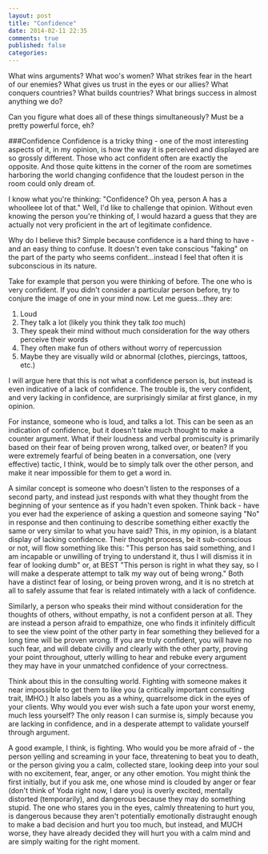 ```yaml
---
layout: post
title: "Confidence"
date: 2014-02-11 22:35
comments: true
published: false
categories: 
---
```

What wins arguments? What woo's women? What strikes fear in the heart of our enemies? What gives us trust in the eyes or our allies? What conquers countries? What builds countries? What brings success in almost anything we do?

Can you figure what does all of these things simultaneously? Must be a pretty powerful force, eh?

###Confidence
Confidence is a tricky thing - one of the most interesting aspects of it, in my opinion, is how the way it is perceived and displayed are so grossly different. Those who act confident often are exactly the opposite. And those quite kittens in the corner of the room are sometimes harboring the world changing confidence that the loudest person in the room could only dream of.

I know what you're thinking: "Confidence? Oh yea, person A has a whoolleee lot of that." Well, I'd like to challenge that opinion. Without even knowing the person you're thinking of, I would hazard a guess that they are actually not very proficient in the art of legitimate confidence.

Why do I believe this? Simple because confidence is a hard thing to have - and an easy thing to confuse. It doesn't even take conscious "faking" on the part of the party who seems confident...instead I feel that often it is subconscious in its nature.

Take for example that person you were thinking of before. The one who is very confident. If you didn't consider a particular person before, try to conjure the image of one in your mind now. Let me guess...they are:

1. Loud
2. They talk a lot (likely you think they talk *too* much)
3. They speak their mind without much consideration for the way others perceive their words
4. They often make fun of others without worry of repercussion
5. Maybe they are visually wild or abnormal (clothes, piercings, tattoos, etc.)

I will argue here that this is not what a confidence person is, but instead is even indicative of a lack of confidence. The trouble is, the very confident, and very lacking in confidence, are surprisingly similar at first glance, in my opinion.

For instance, someone who is loud, and talks a lot. This can be seen as an indication of confidence, but it doesn't take much thought to make a counter argument. What if their loudness and verbal promiscuity is primarily based on their fear of being proven wrong, talked over, or beaten? If you were extremely fearful of being beaten in a conversation, one (very effective) tactic, I think, would be to simply talk over the other person, and make it near impossible for them to get a word in.

A similar concept is someone who doesn't listen to the responses of a second party, and instead just responds with what they thought from the beginning of your sentence as if you hadn't even spoken. Think back - have you ever had the experience of asking a question and someone saying "No" in response and then continuing to describe something either exactly the same or very similar to what you have said? This, in my opinion, is a blatant display of lacking confidence. Their thought process, be it sub-conscious or not, will flow something like this: "This person has said something, and I am incapable or unwilling of trying to understand it, thus I will dismiss it in fear of looking dumb" or, at BEST "This person is right in what they say, so I will make a desperate attempt to talk my way out of being wrong." Both have a distinct fear of losing, or being proven wrong, and it is no stretch at all to safely assume that fear is related intimately with a lack of confidence.

Similarly, a person who speaks their mind without consideration for the thoughts of others, without empathy, is not a confident person at all. They are instead a person afraid to empathize, one who finds it infinitely difficult to see the view point of the other party in fear something they believed for a long time will be proven wrong. If you are truly confident, you will have no such fear, and will debate civilly and clearly with the other party, proving your point throughout, utterly willing to hear and rebuke every argument they may have in your unmatched confidence of your correctness.

Think about this in the consulting world. Fighting with someone makes it near impossible to get them to like you (a critically important consulting trait, IMHO.) It also labels you as a whiny, quarrelsome dick in the eyes of your clients. Why would you ever wish such a fate upon your worst enemy, much less yourself? The only reason I can surmise is, simply because you are lacking in confidence, and in a desperate attempt to validate yourself through argument.

A good example, I think, is fighting. Who would you be more afraid of - the person yelling and screaming in your face, threatening to beat you to death, or the person giving you a calm, collected stare, looking deep into your soul with no excitement, fear, anger, or any other emotion. You might think the first initially, but if you ask me, one whose mind is clouded by anger or fear (don't think of Yoda right now, I dare you) is overly excited, mentally distorted (temporarily), and dangerous because they may do something stupid. The one who stares you in the eyes, calmly threatening to hurt you, is dangerous because they aren't potentially emotionally distraught enough to make a bad decision and hurt you too much, but instead, and MUCH worse, they have already decided they will hurt you with a calm mind and are simply waiting for the right moment.


